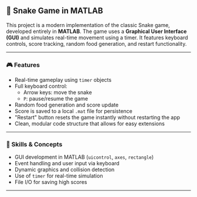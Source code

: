 ## 🐍 Snake Game in MATLAB

This project is a modern implementation of the classic Snake game, developed entirely in **MATLAB**. The game uses a **Graphical User Interface (GUI)** and simulates real-time movement using a timer. It features keyboard controls, score tracking, random food generation, and restart functionality.

---

### 🎮 Features

- Real-time gameplay using `timer` objects
- Full keyboard control:
  - Arrow keys: move the snake
  - `P`: pause/resume the game
- Random food generation and score update
- Score is saved to a local `.mat` file for persistence
- "Restart" button resets the game instantly without restarting the app
- Clean, modular code structure that allows for easy extensions

---

### 🧠 Skills & Concepts

- GUI development in MATLAB (`uicontrol`, `axes`, `rectangle`)
- Event handling and user input via keyboard
- Dynamic graphics and collision detection
- Use of `timer` for real-time simulation
- File I/O for saving high scores

---
